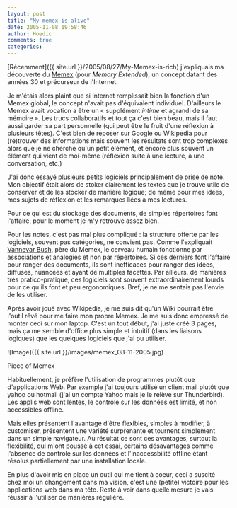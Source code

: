 ```yaml
---
layout: post
title: "My memex is alive"
date: 2005-11-08 19:58:46
author: Hoedic
comments: true
categories: 
---
```



[Récemment]({{ site.url }}/2005/08/27/My-Memex-is-rich) j'expliquais ma découverte du [Memex](http://en.wikipedia.org/wiki/Memex) (pour *Memory Extended*), un concept datant des années 30 et précurseur de l'Internet.

Je m'étais alors plaint que si Internet remplissait bien la fonction d'un Memex global, le concept n'avait pas d'équivalent individuel. D'ailleurs le Memex avait vocation a être un « supplément *intime* et agrandi de sa mémoire ». Les trucs collaboratifs et tout ça c'est bien beau, mais il faut aussi garder sa part personnelle (qui peut être le fruit d'une réflexion à plusieurs têtes). C'est bien de reposer sur Google ou Wikipedia pour (re)trouver des informations mais souvent les résultats sont trop complexes alors que je ne cherche qu'un petit élément, et encore plus souvent un élément qui vient de moi-même (réflexion suite à une lecture, à une conversation, etc.)

J'ai donc essayé plusieurs petits logiciels principalement de prise de note. Mon objectif était alors de stoker clairement les textes que je trouve utile de conserver et de les stocker de manière logique; de même pour mes idées, mes sujets de réflexion et les remarques liées à mes lectures.

Pour ce qui est du stockage des documents, de simples répertoires font l'affaire, pour le moment je m'y retrouve assez bien.

Pour les notes, c'est pas mal plus compliqué : la structure offerte par les logiciels, souvent pas catégories, ne convient pas. Comme l'expliquait [Vannevar Bush](http://en.wikipedia.org/wiki/Vannevar_Bush), père du Memex, le cerveau humain fonctionne par associations et analogies et non par répertoires. Si ces derniers font l'affaire pour ranger des documents, ils sont inefficaces pour ranger des idées, diffuses, nuancées et ayant de multiples facettes. Par ailleurs, de manières très pratico-pratique, ces logiciels sont souvent extraordinairement lourds pour ce qu'ils font et peu ergonomiques. Bref, je ne me sentais pas l'envie de les utiliser.

Après avoir joué avec Wikipedia, je me suis dit qu'un Wiki pourrait être l'outil rêvé pour me faire mon propre Memex. Je me suis donc empressé de monter ceci sur mon laptop. C'est un tout début, j'ai juste créé 3 pages, mais ça me semble d'office plus simple et intuitif (dans les liaisons logiques) que les quelques logiciels que j'ai pu utiliser.

![Image]({{ site.url }}/images/memex_08-11-2005.jpg)
<div class="photoattrib">Piece of Memex</div>



Habituellement, je préfère l'utilisation de programmes plutôt que d'applications Web. Par exemple j'ai toujours utilisé un client mail plutôt que yahoo ou hotmail (j'ai un compte Yahoo mais je le relève sur Thunderbird). Les applis web sont lentes, le controle sur les données est limité, et non accessibles offline.

Mais elles présentent l'avantage d'être flexibles, simples à modifier, à customiser, présentent une variété surprenante et tournent simplement dans un simple navigateur. Au résultat ce sont ces avantages, surtout la flexibilité, qui m'ont poussé à cet essai, certains désavantages comme l'absence de controle sur les données et l'inaccessbilité offline étant résolus partiellement par une installation locale.

En plus d'avoir mis en place un outil qui me tient à coeur, ceci a suscité chez moi un changement dans ma vision, c'est une (petite) victoire pour les applications web dans ma tête. Reste à voir dans quelle mesure je vais réussir à l'utiliser de manières régulière.